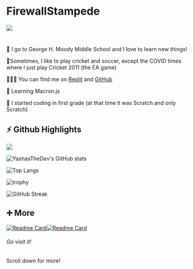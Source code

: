 # **FirewallStampede** #
![](https://komarev.com/ghpvc/?username=FirewallStampede)
#
🏫 I go to George H. Moody Middle School and I love to learn new things!

🏏Sometimes, I like to play cricket and soccer, except the COVID times where I just play Cricket 2011 (the EA game)

👨🏻‍💻 You can find me on [Replit](http://repl.it/@YashasShah) and [GitHub](http://github.com/ParrotCode101)

🌱 Learning Macron.js

🤯 I started coding in first grade (at that time it was Scratch and only Scratch)

##

## **⚡ Github Highlights** ##

![](https://img.shields.io/badge/Role-Headmaster-orange)

![YashasTheDev's GitHub stats](https://github-readme-stats.vercel.app/api?username=YashasTheDev&show_icons=true&theme=react)

![Top Langs](https://github-readme-stats.vercel.app/api/top-langs/?username=YashasTheDev&layout=compact&theme=react)

![trophy](https://github-profile-trophy.vercel.app/?username=YashasTheDev&theme=nord)

![GitHub Streak](https://github-readme-streak-stats.herokuapp.com/?user=YashasTheDev&theme=react)

##

## **➕ More** ##
[![Readme Card](https://github-readme-stats.vercel.app/api/pin/?username=YashasTheDev&repo=Build-a-Better-README&theme=react)](https://github.com/YashasTheDev/Build-a-Better-README)[![Readme Card](https://github-readme-stats.vercel.app/api/pin/?username=YashasTheDev&repo=Entry-Badges&theme=react)](https://github.com/YashasTheDev/Entry-Badges)
###### Go visit it!

Scroll down for more!
